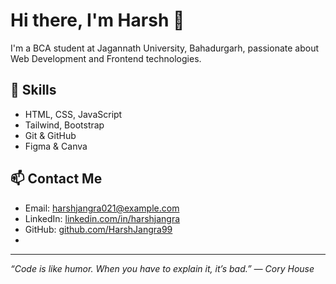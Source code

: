 # Hi there, I'm Harsh 👋

I'm a BCA student at Jagannath University, Bahadurgarh, passionate about Web Development and Frontend technologies.

## 🚀 Skills

- HTML, CSS, JavaScript
- Tailwind, Bootstrap
- Git & GitHub
- Figma & Canva

## 📫 Contact Me

- Email: harshjangra021@example.com  
- LinkedIn: [linkedin.com/in/harshjangra](https://linkedin.com/in/harshjangra)  
- GitHub: [github.com/HarshJangra99](https://github.com/HarshJangra99)
- 
---

*“Code is like humor. When you have to explain it, it’s bad.” — Cory House*

